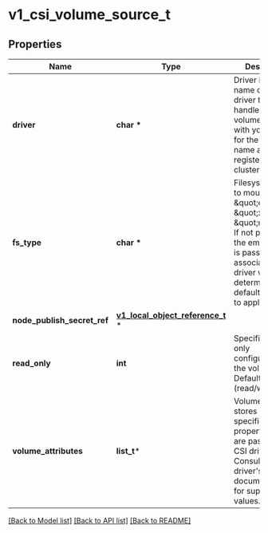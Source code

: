 # v1_csi_volume_source_t

## Properties
Name | Type | Description | Notes
------------ | ------------- | ------------- | -------------
**driver** | **char \*** | Driver is the name of the CSI driver that handles this volume. Consult with your admin for the correct name as registered in the cluster. | 
**fs_type** | **char \*** | Filesystem type to mount. Ex. \&quot;ext4\&quot;, \&quot;xfs\&quot;, \&quot;ntfs\&quot;. If not provided, the empty value is passed to the associated CSI driver which will determine the default filesystem to apply. | [optional] 
**node_publish_secret_ref** | [**v1_local_object_reference_t**](v1_local_object_reference.md) \* |  | [optional] 
**read_only** | **int** | Specifies a read-only configuration for the volume. Defaults to false (read/write). | [optional] 
**volume_attributes** | **list_t*** | VolumeAttributes stores driver-specific properties that are passed to the CSI driver. Consult your driver&#39;s documentation for supported values. | [optional] 

[[Back to Model list]](../README.md#documentation-for-models) [[Back to API list]](../README.md#documentation-for-api-endpoints) [[Back to README]](../README.md)


